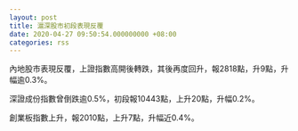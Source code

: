 ```yaml
---
layout: post
title: 滬深股市初段表現反覆
date: 2020-04-27 09:50:54.000000000 +08:00
categories: rss
---
```


內地股市表現反覆，上證指數高開後轉跌，其後再度回升，報2818點，升9點，升幅逾0.3%。

深證成份指數曾倒跌逾0.5%，初段報10443點，上升20點，升幅0.2%。

創業板指數上升，報2010點，上升7點，升幅近0.4%。
